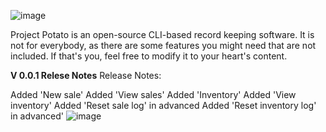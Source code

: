 ![image](https://github.com/user-attachments/assets/8cf27a7d-4b5d-4724-8db1-c8784bef97d0)

Project Potato is an open-source CLI-based record keeping software.
It is not for everybody, as there are some features you might need that are not included. If that's you, feel free to modify it to your heart's content.

**V 0.0.1 Relese Notes**
Release Notes:

Added 'New sale'
Added 'View sales'
Added 'Inventory'
Added 'View inventory'
Added 'Reset sale log' in advanced
Added 'Reset inventory log' in advanced'
![image](https://github.com/user-attachments/assets/dd5cc54f-1753-44fb-92c5-f871be5d65fd)
